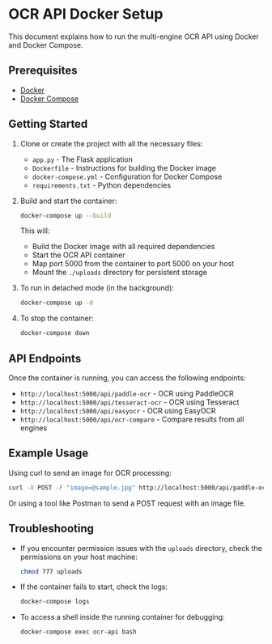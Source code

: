 # OCR API Docker Setup

This document explains how to run the multi-engine OCR API using Docker and Docker Compose.

## Prerequisites

- [Docker](https://docs.docker.com/get-docker/)
- [Docker Compose](https://docs.docker.com/compose/install/)

## Getting Started

1. Clone or create the project with all the necessary files:
   - `app.py` - The Flask application
   - `Dockerfile` - Instructions for building the Docker image
   - `docker-compose.yml` - Configuration for Docker Compose
   - `requirements.txt` - Python dependencies

2. Build and start the container:
   ```bash
   docker-compose up --build
   ```

   This will:
   - Build the Docker image with all required dependencies
   - Start the OCR API container
   - Map port 5000 from the container to port 5000 on your host
   - Mount the `./uploads` directory for persistent storage

3. To run in detached mode (in the background):
   ```bash
   docker-compose up -d
   ```

4. To stop the container:
   ```bash
   docker-compose down
   ```

## API Endpoints

Once the container is running, you can access the following endpoints:

- `http://localhost:5000/api/paddle-ocr` - OCR using PaddleOCR
- `http://localhost:5000/api/tesseract-ocr` - OCR using Tesseract
- `http://localhost:5000/api/easyocr` - OCR using EasyOCR
- `http://localhost:5000/api/ocr-compare` - Compare results from all engines

## Example Usage

Using curl to send an image for OCR processing:

```bash
curl -X POST -F "image=@sample.jpg" http://localhost:5000/api/paddle-ocr
```

Or using a tool like Postman to send a POST request with an image file.

## Troubleshooting

- If you encounter permission issues with the `uploads` directory, check the permissions on your host machine:
  ```bash
  chmod 777 uploads
  ```

- If the container fails to start, check the logs:
  ```bash
  docker-compose logs
  ```

- To access a shell inside the running container for debugging:
  ```bash
  docker-compose exec ocr-api bash
  ```
